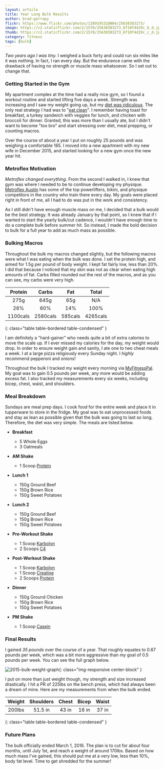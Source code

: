 ```yaml
---
layout: article
title: Year Long Bulk Results
author: brad-garropy
flickr: https://www.flickr.com/photos/138919532@N04/25638383273/
image: https://c2.staticflickr.com/2/1570/25638383273_6f10f4d29c_b_d.jpg
thumb: https://c2.staticflickr.com/2/1570/25638383273_6f10f4d29c_c_d.jpg
category: fitness
tags: [bulk]
---
```


*Two years ago I was tiny.* I weighed a buck forty and could run six miles like it was nothing. In fact, I ran every day. But the endurance came with the drawback of having no strength or muscle mass whatsoever. So I set out to change that.

### Getting Started in the Gym

My apartment complex at the time had a really nice gym, so I found a workout routine and started lifting five days a week. Strength was increasing and I saw my weight going up, but my [diet was ridiculous](https://www.instagram.com/p/ZOTYtMKYnW/). The only real strategy I had was to "[eat clean](https://www.instagram.com/p/a9pyg4qYtr/)". I remember having toast for breakfast, a turkey sandwich with veggies for lunch, and chicken with broccoli for dinner. Granted, this was more than I usually ate, but I didn't want to become "too bro" and start stressing over diet, meal prepping, or counting macros.

Over the course of about a year I put on roughly 25 pounds and was weighing a comfortable 165. I moved into a new apartment with my new wife in December 2015, and started looking for a new gym once the new year hit.

### Metroflex Motivation

*Metroflex changed everything*. From the second I walked in, I knew that gym was where I needed to be to continue developing my physique. [Metroflex Austin](https://www.facebook.com/MetroflexAustin/) has some of the top powerlifters, bikini, and physique competitors in the country who train there every day. My goals were placed right in front of me, all I had to do was put in the work and consistency.

As I still didn't have enough muscle mass on me, I decided that a bulk would be the best strategy. It was already January by that point, so I knew that if I wanted to start the yearly bulk/cut cadence, I wouldn't have enough time to do a complete bulk before summer hit. So instead, I made the bold decision to bulk for a full year to add as much mass as possible.

### Bulking Macros

Throughout the bulk my macros changed slightly, but the following macros were what I was eating when the bulk was done. I set the protein high, and aimed for 1.5g per pound of body weight. I kept fat fairly low, less than 20%. I did that because I noticed that my skin was not as clear when eating high amounts of fat. Carbs filled rounded out the rest of the macros, and as you can see, my carbs were very high.

| Protein  | Carbs    | Fat     | Total    |
|:--------:|:--------:|:-------:|:--------:|
| 275g     | 645g     | 65g     | N/A      |
| 26%      | 60%      | 14%     | 100%     |
| 1100cals | 2580cals | 585cals | 4265cals |
{: class="table table-bordered table-condensed" }

I am definitely a "hard-gainer" who needs quite a bit of extra calories to move the scale up. If I ever missed my calories for the day, my weight would drop. In order to ensure weight gain and sanity, I ate one to two cheat meals a week. I at a large pizza religiously every Sunday night. I *highly* recommend pepperoni and onions!

Throughout the bulk I tracked my weight every morning via [MyFitnessPal](http://www.myfitnesspal.com/profile/bradgarropy). My goal was to gain 0.5 pounds per week, any more would be adding excess fat. I also tracked my measurements every six weeks, including bicep, chest, waist, and shoulders.

### Meal Breakdown

Sundays are meal prep days. I cook food for the entire week and place it in tupperware to store in the fridge. My goal was to eat unprocessed foods and stay as lean as possible given that the bulk was going to last so long. Therefore, the diet was very simple. The meals are listed below.

* __Breakfast__
  * 5 Whole Eggs
  * 3 Oatmeals

* __AM Shake__
  * 1 Scoop [Protein](http://www.bodybuilding.com/store/opt/whey.html)

* __Lunch 1__
  * 150g Ground Beef
  * 150g Brown Rice
  * 150g Sweet Potatoes

* __Lunch 2__
  * 150g Ground Beef
  * 150g Brown Rice
  * 150g Sweet Potatoes

* __Pre-Workout Shake__
  * 1 Scoop [Karbolyn](http://www.bodybuilding.com/store/aap/karbolyn.html)
  * 2 Scoops [C4](http://www.bodybuilding.com/store/cellucor/c4.html)

* __Post-Workout Shake__
  * 1 Scoop [Karbolyn](http://www.bodybuilding.com/store/aap/karbolyn.html)
  * 1 Scoop [Creatine](http://www.bodybuilding.com/store/opt/crea.html)
  * 2 Scoops [Protein](http://www.bodybuilding.com/store/opt/whey.html)

* __Dinner__
  * 150g Ground Chicken
  * 150g Brown Rice
  * 150g Sweet Potatoes

* __PM Shake__
  * 1 Scoop [Casein](http://www.bodybuilding.com/store/opt/cas.html)

### Final Results

I gained *35 pounds* over the course of a year. That roughly equates to 0.67 pounds per week, which was a bit more aggressive than my goal of 0.5 pounds per week. You can see the full graph below.

![2015-bulk-weight-graph](https://c2.staticflickr.com/2/1581/25347520643_485746b58d_b_d.jpg){: class="img-responsive center-block" }

I put on more than just weight though, my strength and size increased drastically. I hit a PR of 225lbs on the bench press, which had always been a dream of mine. Here are my measurements from when the bulk ended.

| Weight  | Shoulders | Chest | Bicep | Waist |
|:-------:|:---------:|:-----:|:-----:|:-----:|
| 200lbs  | 51.5 in   | 43 in | 16 in | 37 in |
{: class="table table-bordered table-condensed" }

### Future Plans

The bulk officially ended March 1, 2016. The plan is to cut for about four months, until July 1st, and reach a weight of around 170lbs. Based on how much mass I've gained, this should put me at a very low, less than 10%, body fat level. Time to get shredded for the summer!
